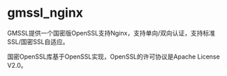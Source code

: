 # gmssl_nginx

GMSSL提供一个国密版OpenSSL支持Nginx，支持单向/双向认证，支持标准SSL/国密SSL自适应。

国密OpenSSL库基于OpenSSL实现，OpenSSL的许可协议是Apache License V2.0。

